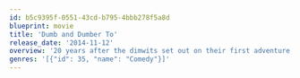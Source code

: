 ```yaml
---
id: b5c9395f-0551-43cd-b795-4bbb278f5a8d
blueprint: movie
title: 'Dumb and Dumber To'
release_date: '2014-11-12'
overview: '20 years after the dimwits set out on their first adventure, they head out in search of one of their long lost children in the hope of gaining a new kidney.'
genres: '[{"id": 35, "name": "Comedy"}]'
---
```

